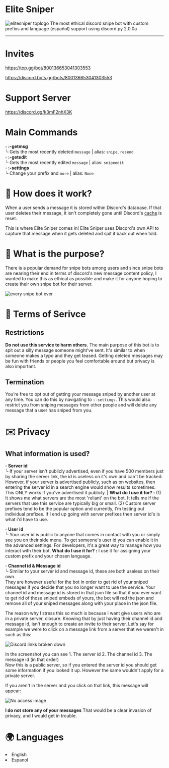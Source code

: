 # Elite Sniper
<img src="https://imgur.com/mwGHTPv.png" title="elitesniper toplogo"/>
The most ethical discord snipe bot with custom prefixs and language (español) support using discord.py 2.0.0a
<hr>

# Invites #

https://top.gg/bot/800136653041303553

https://discord.bots.gg/bots/800136653041303553


# Support Server #

https://discord.gg/k3mF2nhX3K

# Main Commands #
▫️ **:-getmsg** <br>
└ Gets the most recently deleted `message` | alias: `snipe`, `resend` <br>
▫️ **:-getedit** <br>
└ Gets the most recently edited `message` | alias: `snipeedit` <br>
▫️ **:-settings** <br>
└ Change your prefix and `more` | alias: `None`


<h1> 🤔 How does it work? </h1>

When a user sends a message it is stored within Discord's database.
If that user deletes their message, it isn't completely gone until Discord's [cache](https://en.wikipedia.org/wiki/Cache_(computing)) is reset.

This is where Elite Sniper comes in! Elite Sniper uses Discord's own API to capture that message when it gets deleted and spit it back out when told.



<h1> 🤨 What is the purpose? </h1>

There is a popular demand for snipe bots among users and since snipe bots are nearing their end in terms of
discord's new message content policy, I wanted to make this as ethical as possible and make it for anyone hoping to create their own snipe bot for their server.

<img src="https://i.imgur.com/ESClzbC.png" title="every snipe bot ever"/>


<h1> 📜 Terms of Serivce </h1>

<h2> Restrictions </h2>

**Do not use this service to harm others.** The main purpose of this bot is to spit out a silly message someone might've sent. It's similar to when someone makes a typo and they get teased. Getting deleted messages may be fun with friends or people you feel comfortable around but privacy is also important.
<br>
<h2> Termination </h2>

You’re free to opt out of getting your message sniped by another user at any time. You can do this by navigating to `:-settings`. This would also restrict you from sniping messages from other people and will
delete any message that a user has sniped from you.


<h1> ✉️ Privacy </h1>

<h2> What information is used? </h2>


▫️ **Server id** <br>
└ If your server isn't publicly advertised, even if you have 500 members just by sharing the server link, the id is useless on it's own and can't be tracked. However, if your server is advertised publicly, such as on websites, then entering the server id in a search engine would show results sometimes. This ONLY works if you've advertised it publicly. **| What do I use it for? :** (1) It shows me what servers are the most 'reliant' on the bot. It tells me if the servers that use this service are typically big or small. (2) Custom server prefixes tend to be the popular option and currently, I'm testing out individual prefixes. If I end up going with server prefixes then server id's is what i'd have to use. <br>

▫️ **User id** <br>
└ Your user id is public to anyone that comes in contact with you or simply see you on their side menu. To get someone's user id you can enable it in the advanced settings. For developers, it's a great way to manage how you interact with their bot. **What do I use it for? :** I use it for assigning your custom prefix and your chosen language. <br>


▫️ **Channel id & Message id** <br>
└ Similar to your server id and message id, these are both useless on their own. <br>
They are however useful for the bot in order to get rid of your sniped messages if you decide that you no longer want to use the service. Your channel id and message id is stored in that json file so that if you ever want to get rid of those sniped embeds of yours, the bot will red the json and remove all of your sniped messages along with your place in the json file. <br>

The reason why I stress this so much is because I want give users who are in a private server, closure. Knowing that by just having their channel id and message id, isn't enough to create an invite to their server.
Let's say for example we were to click on a message link from a server that we weren't in such as this: <br>

<img src="https://https://i.imgur.com/wtZWqCr.png" title="Discord links broken down"/> 

In the screenshot you can see 1. The server id 2. The channel id 3. The message id (in that order) <br>
Now this is a public server, so if you entered the server id you should get some information if you looked it up. However the same wouldn't apply for a private server. <br>

If you aren't in the server and you click on that link, this message will appear: <br>

<img src="https://i.imgur.com/wtZWqCr.png" title="No access image"/>





**I do not store any of your messages** That would be a clear invasion of privacy, and I would get in trouble.



<h1>🌍 Languages</h1>

<li>English</li>
<li>Espanol</li>

